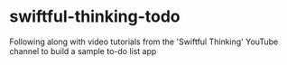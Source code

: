 # swiftful-thinking-todo
Following along with video tutorials from the 'Swiftful Thinking' YouTube channel to build a sample to-do list app

